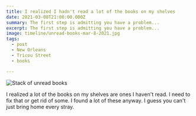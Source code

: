 ```yaml
---
title: I realized I hadn't read a lot of the books on my shelves
date: 2021-03-08T21:00:00.000Z
summary: The first step is admitting you have a problem...
excerpt: The first step is admitting you have a problem...
image: timeline/unread-books-mar-8-2021.jpg
tags:
  - post 
  - New Orleans
  - Tricou Street
  - books

---
```


![Stack of unread books](/static/img/timeline/unread-books-mar-8-2021.jpg "Stack of unread books")

I realized a lot of the books on my shelves are ones I haven't read. I need to fix that or get rid of some. I found a lot of these anyway. I guess you can't just bring home every stray.

